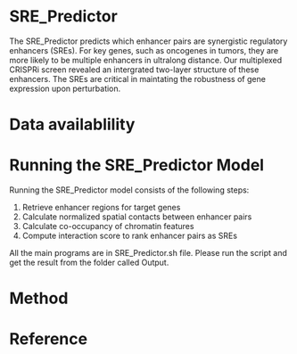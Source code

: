 # SRE_Predictor
The SRE_Predictor predicts which enhancer pairs are synergistic regulatory enhancers (SREs). For key genes, such as oncogenes in tumors, they are more likely to be multiple enhancers in ultralong distance. Our multiplexed CRISPRi screen revealed an intergrated two-layer structure of these enhancers. The SREs are critical in maintating the robustness of gene expression upon perturbation. 

# Data availablility
# Running the SRE_Predictor Model
Running the SRE_Predictor model consists of the following steps:
  1. Retrieve enhancer regions for target genes
  2. Calculate normalized spatial contacts between enhancer pairs 
  3. Calculate co-occupancy of chromatin features
  4. Compute interaction score to rank enhancer pairs as SREs

All the main programs are in SRE_Predictor.sh file. Please run the script and get the result from the folder called Output.

# Method
# Reference


